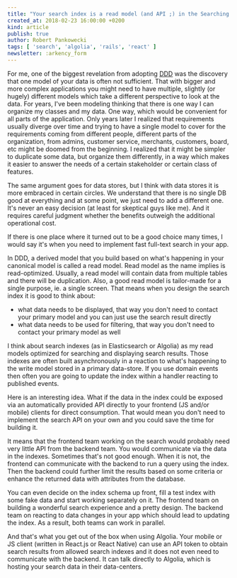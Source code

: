 ```yaml
---
title: "Your search index is a read model (and API ;) in the Searching bounded context"
created_at: 2018-02-23 16:00:00 +0200
kind: article
publish: true
author: Robert Pankowecki
tags: [ 'search', 'algolia', 'rails', 'react' ]
newsletter: :arkency_form
---
```


For me, one of the biggest revelation from adopting [DDD](https://martinfowler.com/tags/domain%20driven%20design.html) was the discovery that one model of your data is often not sufficient. That with bigger and more complex applications you might need to have multiple, slightly (or hugely) different models which take a different perspective to look at the data. For years, I've been modeling thinking that there is one way I can organize my classes and my data. One way, which would be convenient for all parts of the application. Only years later I realized that requirements usually diverge over time and trying to have a single model to cover for the requirements coming from different people, different parts of the organization, from admins, customer service, merchants, customers, board, etc might be doomed from the beginning. I realized that it might be simpler to duplicate some data, but organize them differently, in a way which makes it easier to answer the needs of a certain stakeholder or certain class of features.

<!-- more -->

The same argument goes for data stores, but I think with data stores it is more embraced in certain circles. We understand that there is no single DB good at everything and at some point, we just need to add a different one. It's never an easy decision (at least for skeptical guys like me). And it requires careful judgment whether the benefits outweigh the additional operational cost.

If there is one place where it turned out to be a good choice many times, I would say it's when you need to implement fast full-text search in your app.

In DDD, a derived model that you build based on what's happening in your canonical model is called a read model. Read model as the name implies is read-optimized. Usually, a read model will contain data from multiple tables and there will be duplication. Also, a good read model is tailor-made for a single purpose, ie. a single screen. That means when you design the search index it is good to think about:

* what data needs to be displayed, that way you don't need to contact your primary model and you can just use the search result directly
* what data needs to be used for filtering, that way you don't need to contact your primary model as well

I think about search indexes (as in Elasticsearch or Algolia) as my read models optimized for searching and displaying search results. Those indexes are often built asynchronously in a reaction to what's happening to the write model stored in a primary data-store. If you use domain events then often you are going to update the index within a handler reacting to published events.

Here is an interesting idea. What if the data in the index could be exposed via an automatically provided API directly to your frontend (JS and/or mobile) clients for direct consumption. That would mean you don't need to implement the search API on your own and you could save the time for building it.

It means that the frontend team working on the search would probably need very little API from the backend team. You would communicate via the data in the indexes. Sometimes that's not good enough. When it is not, the frontend can communicate with the backend to run a query using the index. Then the backend could further limit the results based on some criteria or enhance the returned data with attributes from the database.

You can even decide on the index schema up front, fill a test index with some fake data and start working separately on it. The frontend team on building a wonderful search experience and a pretty design. The backend team on reacting to data changes in your app which should lead to updating the index. As a result, both teams can work in parallel.

And that's what you get out of the box when using Algolia. Your mobile or JS client (written in React.js or React Native) can use an API token to obtain search results from allowed search indexes and it does not even need to communicate with the backend. It can talk directly to Algolia, which is hosting your search data in their data-centers.

